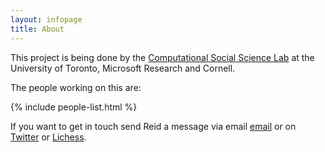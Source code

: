 ```yaml
---
layout: infopage
title: About
---
```


This project is being done by the [Computational Social Science Lab](csslab.cs.toronto.edu/) at the University of Toronto,  Microsoft Research and Cornell.

The people working on this are:

{% include people-list.html %}

If you want to get in touch send Reid a message via email [email](maiachess@cs.toronto.edu) or on [Twitter](https://twitter.com/reidmcy)  or [Lichess](https://lichess.org/@/reidmcy).
